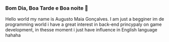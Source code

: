 ### Bom Dia, Boa Tarde e Boa noite 👋

Hello world my name is Augusto Maia Gonçalves. I am just a begginer im de programming world i have a great interest in back-end princypaly on game development, in thesse moment i just have influence in English language hahaha

